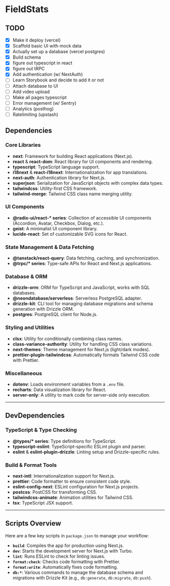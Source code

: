 # FieldStats

## TODO

- [x] Make it deploy (vercel)
- [x] Scaffold basic UI with mock data
- [x] Actually set up a database (vercel postgres)
- [x] Build schema
- [x] figure out typescript in react
- [x] figure out tRPC
- [x] Add authentication (w/ NextAuth)
- [ ] Learn Storybook and decide to add it or not
- [ ] Attach database to UI
- [ ] Add video upload
- [ ] Make all pages typescript
- [ ] Error management (w/ Sentry)
- [ ] Analytics (posthog)
- [ ] Ratelimiting (upstash)

## **Dependencies**

### **Core Libraries**

- **next**: Framework for building React applications (Next.js).
- **react** & **react-dom**: React library for UI components and rendering.
- **typescript**: TypeScript language support.
- **i18next** & **react-i18next**: Internationalization for app translations.
- **next-auth**: Authentication library for Next.js.
- **superjson**: Serialization for JavaScript objects with complex data types.
- **tailwindcss**: Utility-first CSS framework.
- **tailwind-merge**: Tailwind CSS class name merging utility.

### **UI Components**

- **@radix-ui/react-\* series**: Collection of accessible UI components (Accordion, Avatar, Checkbox, Dialog, etc.).
- **geist**: A minimalist UI component library.
- **lucide-react**: Set of customizable SVG icons for React.

### **State Management & Data Fetching**

- **@tanstack/react-query**: Data fetching, caching, and synchronization.
- **@trpc/\* series**: Type-safe APIs for React and Next.js applications.

### **Database & ORM**

- **drizzle-orm**: ORM for TypeScript and JavaScript, works with SQL databases.
- **@neondatabase/serverless**: Serverless PostgreSQL adapter.
- **drizzle-kit**: CLI tool for managing database migrations and schema generation with Drizzle ORM.
- **postgres**: PostgreSQL client for Node.js.

### **Styling and Utilities**

- **clsx**: Utility for conditionally combining class names.
- **class-variance-authority**: Utility for handling CSS class variations.
- **next-themes**: Theme management for Next.js (light/dark modes).
- **prettier-plugin-tailwindcss**: Automatically formats Tailwind CSS code with Prettier.

### **Miscellaneous**

- **dotenv**: Loads environment variables from a `.env` file.
- **recharts**: Data visualization library for React.
- **server-only**: A utility to mark code for server-side only execution.

---

## **DevDependencies**

### **TypeScript & Type Checking**

- **@types/\* series**: Type definitions for TypeScript.
- **typescript-eslint**: TypeScript-specific ESLint plugin and parser.
- **eslint** & **eslint-plugin-drizzle**: Linting setup and Drizzle-specific rules.

### **Build & Format Tools**

- **next-intl**: Internationalization support for Next.js.
- **prettier**: Code formatter to ensure consistent code style.
- **eslint-config-next**: ESLint configuration for Next.js projects.
- **postcss**: PostCSS for transforming CSS.
- **tailwindcss-animate**: Animation utilities for Tailwind CSS.
- **tsx**: TypeScript JSX support.

---

## **Scripts Overview**

Here are a few key scripts in `package.json` to manage your workflow:

- **`build`**: Compiles the app for production using Next.js.
- **`dev`**: Starts the development server for Next.js with Turbo.
- **`lint`**: Runs ESLint to check for linting issues.
- **`format:check`**: Checks code formatting with Prettier.
- **`format:write`**: Automatically fixes code formatting.
- **`db:*`**: Various commands to manage the database schema and migrations with Drizzle Kit (e.g., `db:generate`, `db:migrate`, `db:push`).
